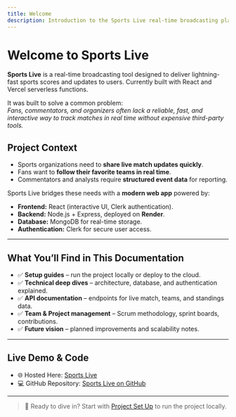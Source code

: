 ```yaml
---
title: Welcome
description: Introduction to the Sports Live real-time broadcasting platform.
---
```


#  Welcome to Sports Live

**Sports Live** is a real-time broadcasting tool designed to deliver lightning-fast sports scores and updates to users. Currently built with React and Vercel serverless functions.


It was built to solve a common problem:  
*Fans, commentators, and organizers often lack a reliable, fast, and interactive way to track matches in real time without expensive third-party tools.*  

##  Project Context

- Sports organizations need to **share live match updates quickly**.  
- Fans want to **follow their favorite teams in real time**.  
- Commentators and analysts require **structured event data** for reporting.  

Sports Live bridges these needs with a **modern web app** powered by:  
- **Frontend:** React (interactive UI, Clerk authentication).  
- **Backend:** Node.js + Express, deployed on **Render**.  
- **Database:** MongoDB for real-time storage.  
- **Authentication:** Clerk for secure user access.  

---

##  What You’ll Find in This Documentation

- ✅ **Setup guides** – run the project locally or deploy to the cloud.  
- ✅ **Technical deep dives** – architecture, database, and authentication explained.  
- ✅ **API documentation** – endpoints for live match, teams, and standings data.  
- ✅ **Team & Project management** – Scrum methodology, sprint boards, contributions.  
- ✅ **Future vision** – planned improvements and scalability notes.  

---

##  Live Demo & Code

- 🌐 Hosted Here: [Sports Live](https://sports-live.onrender.com/)  
- 💻 GitHub Repository: [Sports Live on GitHub](https://github.com/DevHackerGamer/sports-live)  

---



> 🚀 Ready to dive in? Start with [Project Set Up](/guides/installation) to run the project locally.
